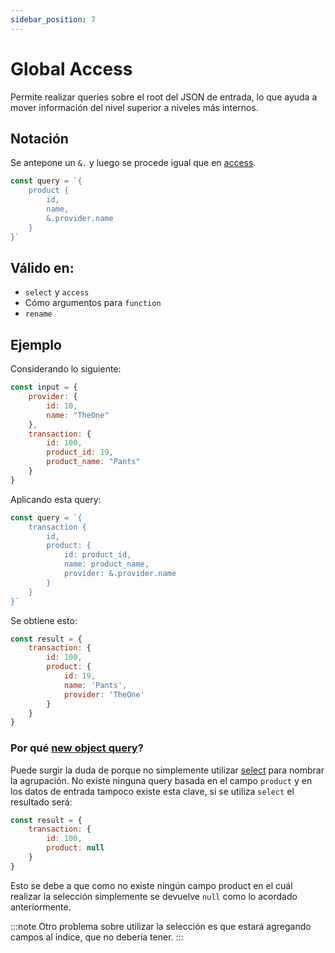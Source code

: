 ```yaml
---
sidebar_position: 7
---
```


# Global Access

Permite realizar queries sobre el root del JSON de entrada, lo que
ayuda a mover información del nivel superior a niveles más internos.

## Notación
Se antepone un `&.` y luego se procede igual que en [access](./access).

```javascript
const query = `{
    product {
        id,
        name,
        &.provider.name
    }
}`
```

## Válido en:
- `select` y `access`
- Cómo argumentos para `function`
- `rename`

## Ejemplo
Considerando lo siguiente:

```javascript
const input = {
    provider: {
        id: 10,
        name: "TheOne"
    },
    transaction: {
        id: 100,
        product_id: 19,
        product_name: "Pants"
    }
}
```

Aplicando esta query:

```javascript
const query = `{
    transaction {
        id,
        product: {
            id: product_id,
            name: product_name,
            provider: &.provider.name
        }
    }
}`
```

Se obtiene esto:

```javascript
const result = {
    transaction: {
        id: 100,
        product: {
            id: 19,
            name: 'Pants',
            provider: 'TheOne'
        }
    }
}
```

### Por qué [new object query](./new-object)?
Puede surgir la duda de porque no simplemente utilizar [select](./select)
para nombrar la agrupación. No existe ninguna query basada en el campo `product`
y en los datos de entrada tampoco existe esta clave, si se utiliza `select` el resultado
será:

```javascript
const result = {
    transaction: {
        id: 100,
        product: null
    }
}
```

Esto se debe a que como no existe ningún campo product en el cuál realizar la selección
simplemente se devuelve `null` como lo acordado anteriormente.

:::note
Otro problema sobre utilizar la selección es que estará agregando campos al índice, que
no debería tener.
:::
